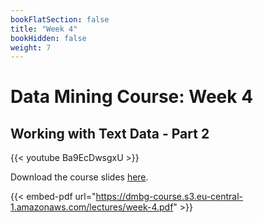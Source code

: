 ```yaml
---
bookFlatSection: false
title: "Week 4"
bookHidden: false
weight: 7
---
```


# Data Mining Course: Week 4

## Working with Text Data - Part 2

{{< youtube Ba9EcDwsgxU >}}

Download the course slides [here](https://dmbg-course.s3.eu-central-1.amazonaws.com/lectures/week-4.pdf).

{{< embed-pdf url="https://dmbg-course.s3.eu-central-1.amazonaws.com/lectures/week-4.pdf" >}}
